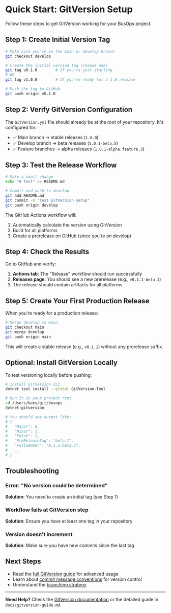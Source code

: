 # Quick Start: GitVersion Setup

Follow these steps to get GitVersion working for your BusOps project.

## Step 1: Create Initial Version Tag

```bash
# Make sure you're on the main or develop branch
git checkout develop

# Create the initial version tag (choose one)
git tag v0.1.0        # If you're just starting
# OR
git tag v1.0.0        # If you're ready for a 1.0 release

# Push the tag to GitHub
git push origin v0.1.0
```

## Step 2: Verify GitVersion Configuration

The `GitVersion.yml` file should already be at the root of your repository. It's configured for:
- ✅ Main branch → stable releases (`1.0.0`)
- ✅ Develop branch → beta releases (`1.0.1-beta.5`)
- ✅ Feature branches → alpha releases (`1.0.1-alpha.feature.3`)

## Step 3: Test the Release Workflow

```bash
# Make a small change
echo "# Test" >> README.md

# Commit and push to develop
git add README.md
git commit -m "Test GitVersion setup"
git push origin develop
```

The GitHub Actions workflow will:
1. Automatically calculate the version using GitVersion
2. Build for all platforms
3. Create a prerelease on GitHub (since you're on develop)

## Step 4: Check the Results

Go to GitHub and verify:
1. **Actions tab**: The "Release" workflow should run successfully
2. **Releases page**: You should see a new prerelease (e.g., `v0.1.1-beta.1`)
3. The release should contain artifacts for all platforms

## Step 5: Create Your First Production Release

When you're ready for a production release:

```bash
# Merge develop to main
git checkout main
git merge develop
git push origin main
```

This will create a stable release (e.g., `v0.1.1`) without any prerelease suffix.

## Optional: Install GitVersion Locally

To test versioning locally before pushing:

```bash
# Install GitVersion CLI
dotnet tool install --global GitVersion.Tool

# Run it in your project root
cd /Users/kees/git/busops
dotnet-gitversion

# You should see output like:
# {
#   "Major": 0,
#   "Minor": 1,
#   "Patch": 1,
#   "PreReleaseTag": "beta.1",
#   "FullSemVer": "0.1.1-beta.1",
#   ...
# }
```

## Troubleshooting

### Error: "No version could be determined"
**Solution**: You need to create an initial tag (see Step 1)

### Workflow fails at GitVersion step
**Solution**: Ensure you have at least one tag in your repository

### Version doesn't increment
**Solution**: Make sure you have new commits since the last tag

## Next Steps

- Read the [full GitVersion guide](gitversion-guide.md) for advanced usage
- Learn about [commit message conventions](gitversion-guide.md#version-bump-via-commit-messages) for version control
- Understand the [branching strategy](gitversion-guide.md#branching-strategy--version-behavior)

---

**Need Help?** Check the [GitVersion documentation](https://gitversion.net/docs/) or the detailed guide in `docs/gitversion-guide.md`.
